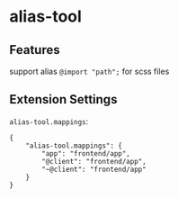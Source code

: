 # alias-tool

## Features

support alias `@import "path";` for scss files

## Extension Settings

`alias-tool.mappings`:

```
{
    "alias-tool.mappings": {
        "app": "frontend/app",
        "@client": "frontend/app",
        "~@client": "frontend/app"
    }
}
```
